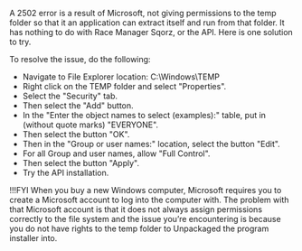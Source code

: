 A 2502 error is a result of Microsoft, not giving permissions to the temp folder so 
that it an application can extract itself and run from that folder. It has nothing 
to do with Race Manager Sqorz, or the API. Here is one solution to try.

To resolve the issue, do the following:

- Navigate to File Explorer location: C:\Windows\TEMP
- Right click on the TEMP folder and select "Properties".
- Select the "Security" tab.
- Then select the "Add" button.
- In the "Enter the object names to select (examples):" table, put in (without quote marks) "EVERYONE".
- Then select the button "OK".
- Then in the "Group or user names:" location, select the button "Edit".
- For all Group and user names, allow "Full Control".
- Then select the button "Apply".
- Try the API installation.


!!!FYI
    When you buy a new Windows computer, Microsoft requires you to create a 
    Microsoft account to log into the computer with. The problem with that Microsoft 
    account is that it does not always assign permissions correctly to the file system 
    and the issue you’re encountering is because you do not have rights to the temp folder 
    to Unpackaged the program installer into. 


